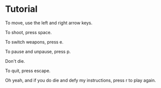# Tutorial
To move, use the left and right arrow keys.

To shoot, press space.

To switch weapons, press e.

To pause and unpause, press p.

Don't die.

To quit, press escape.

Oh yeah, and if you do die and defy my instructions,
press r to play again.